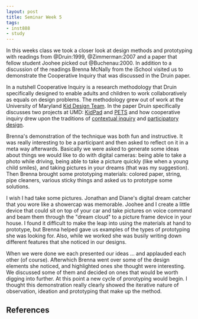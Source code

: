 ```yaml
---
layout: post
title: Seminar Week 5
tags:
- inst888
- study
---
```


In this weeks class we took a closer look at design methods and prototyping with readings from @Druin:1999, @Zimmerman:2007 and a paper that fellow student Joohee picked out @Buchenau:2000. In addition to a discussion of the readings Brenna McNally from the iSchool visited us to demonstrate the Cooperative Inquiry that was discussed in the Druin paper. 

In a nutshell Cooperative Inquiry is a research methodology that Druin specifically designed to enable adults and children to work collaboratively as equals on design problems. The methodology grew out of work at the University of Maryland [Kid Design Team]. In the paper Druin specifically discusses two projects at UMD: [KidPad] and [PETS] and how cooperative inquiry drew upon the traditions of [contextual inquiry] and [participatory design].

Brenna's demonstration of the technique was both fun and instructive. It was really interesting to be a participant and then asked to reflect on it in a meta way afterwards. Basically we were asked to generate some ideas about things we would like to do with digital cameras: being able to take a photo while driving, being able to take a picture quickly (like when a young child smiles), and taking pictures in your dreams (that was my suggestion). Then Brenna brought some prototyping materials: colored paper, string, pipe cleaners, various sticky things and asked us to prototype some solutions. 

I wish I had take some pictures. Jonathan and Diane's digital dream catcher that you wore like a showercap was memorable. Joohee and I create a little device that could sit on top of your car and take pictures on voice command and beam them through the "dream cloud" to a picture frame device in your house. I found it difficult to make the leap into using the materials at hand to prototype, but Brenna helped gave us examples of the types of prototyping she was looking for. Also, while we worked she was busily writing down different features that she noticed in our designs.

When we were done we each presented our ideas ... and applauded each other (of course). Afterwhich Brenna went over some of the design elements she noticed, and highlighted ones she thought were interesting. We discussed some of them and decided on ones that would be worth digging into further. At this point a new cycle of prorotyping would begin. I thought this demonstration really clearly showed the iterative nature of observation, ideation and prototyping that make up the method.

## References

[Kid Design Team]: https://www.cs.umd.edu/hcil/kiddesign/
[KidPad]: http://www.cs.umd.edu/hcil/kiddesign/kidpad.shtml
[PETS]: https://www.cs.umd.edu/hcil/kiddesign/pets.shtml
[contextual inquiry]: https://en.wikipedia.org/wiki/Contextual_inquiry
[participatory design]: https://en.wikipedia.org/wiki/Participatory_design
